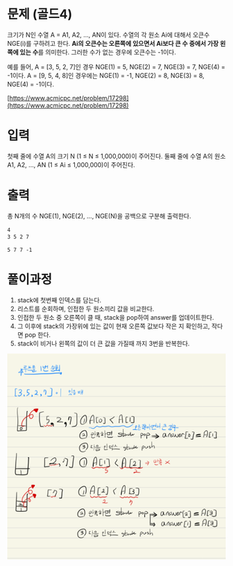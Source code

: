# 문제 (골드4)

크기가 N인 수열 A = A1, A2, ..., AN이 있다. 수열의 각 원소 Ai에 대해서 오큰수 NGE(i)를 구하려고 한다. **Ai의 오큰수는 오른쪽에 있으면서 Ai보다 큰 수 중에서 가장 왼쪽에 있는 수**를 의미한다. 그러한 수가 없는 경우에 오큰수는 -1이다.

예를 들어, A = [3, 5, 2, 7]인 경우 NGE(1) = 5, NGE(2) = 7, NGE(3) = 7, NGE(4) = -1이다. A = [9, 5, 4, 8]인 경우에는 NGE(1) = -1, NGE(2) = 8, NGE(3) = 8, NGE(4) = -1이다.

[https://www.acmicpc.net/problem/17298](https://www.acmicpc.net/problem/17298)

# 입력

첫째 줄에 수열 A의 크기 N (1 ≤ N ≤ 1,000,000)이 주어진다. 둘째 줄에 수열 A의 원소 A1, A2, ..., AN (1 ≤ Ai ≤ 1,000,000)이 주어진다. 

# 출력

총 N개의 수 NGE(1), NGE(2), ..., NGE(N)을 공백으로 구분해 출력한다. 

```
4
3 5 2 7
```

```
5 7 7 -1
```

# 풀이과정

1. stack에 첫번째 인덱스를 담는다. 
2. 리스트를 순회하며, 인접한 두 원소끼리 값을 비교한다. 
3. 인접한 두 원소 중 오른쪽이 클 때, stack을 pop하여 answer를 업데이트한다. 
4. 그 이후에 stack의 가장위에 있는 값이 현재 오른쪽 값보다 작은 지 확인하고, 작다면 pop 한다. 
5. stack이 비거나 왼쪽의 값이 더 큰 값을 가질때 까지 3번을 반복한다. 

![Alt text](image-5.png)